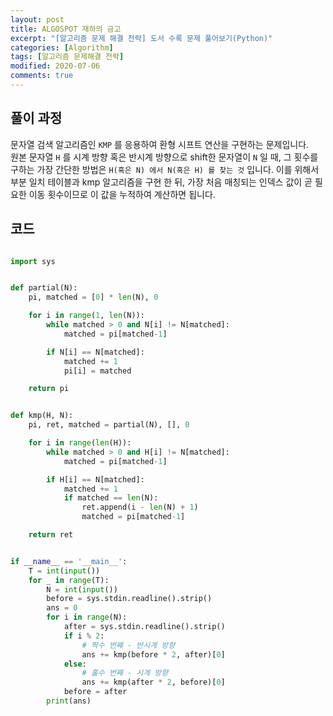 ```yaml
---
layout: post
title: ALGOSPOT 재하의 금고
excerpt: "[알고리즘 문제 해결 전략] 도서 수록 문제 풀어보기(Python)"
categories: [Algorithm]
tags: [알고리즘 문제해결 전략]
modified: 2020-07-06
comments: true
---
```



## 풀이 과정
문자열 검색 알고리즘인 `KMP` 를 응용하여 환형 시프트 연산을 구현하는 문제입니다. <br>
원본 문자열 `H` 를 시계 방향 혹은 반시계 방향으로 shift한 문자열이 `N` 일 때, 그 횟수를 구하는 가장 간단한 방법은 `H(혹은 N) 에서 N(혹은 H) 를 찾는 것` 입니다. 
이를 위해서 부분 일치 테이블과 kmp 알고리즘을 구현 한 뒤, 가장 처음 매칭되는 인덱스 값이 곧 필요한 이동 횟수이므로 이 값을 누적하여 계산하면 됩니다. <br>


## 코드

~~~ python

import sys


def partial(N):
    pi, matched = [0] * len(N), 0

    for i in range(1, len(N)):
        while matched > 0 and N[i] != N[matched]:
            matched = pi[matched-1]

        if N[i] == N[matched]:
            matched += 1
            pi[i] = matched

    return pi


def kmp(H, N):
    pi, ret, matched = partial(N), [], 0

    for i in range(len(H)):
        while matched > 0 and H[i] != N[matched]:
            matched = pi[matched-1]

        if H[i] == N[matched]:
            matched += 1
            if matched == len(N):
                ret.append(i - len(N) + 1)
                matched = pi[matched-1]

    return ret


if __name__ == '__main__':
    T = int(input())
    for _ in range(T):
        N = int(input())
        before = sys.stdin.readline().strip()
        ans = 0
        for i in range(N):
            after = sys.stdin.readline().strip()
            if i % 2:
                # 짝수 번째 - 반시계 방향
                ans += kmp(before * 2, after)[0]
            else:
                # 홀수 번째 - 시계 방향
                ans += kmp(after * 2, before)[0]
            before = after
        print(ans)


~~~
